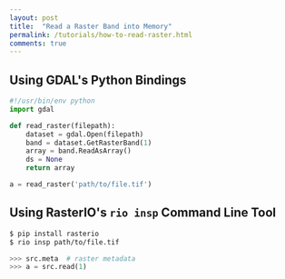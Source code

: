 ```yaml
---
layout: post
title:  "Read a Raster Band into Memory"
permalink: /tutorials/how-to-read-raster.html
comments: true
---
```


## Using GDAL's Python Bindings

```python
#!/usr/bin/env python
import gdal

def read_raster(filepath):
    dataset = gdal.Open(filepath)
    band = dataset.GetRasterBand(1)
    array = band.ReadAsArray()
    ds = None
    return array

a = read_raster('path/to/file.tif')
```

## Using RasterIO's `rio insp` Command Line Tool

```bash
$ pip install rasterio
$ rio insp path/to/file.tif
```

```python
>>> src.meta  # raster metadata
>>> a = src.read(1)
```
